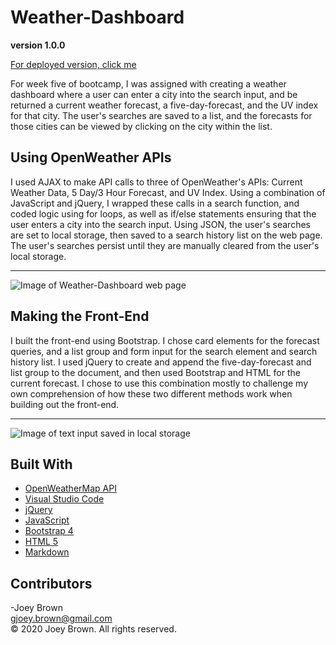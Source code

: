 # Weather-Dashboard

**version 1.0.0**

[For deployed version, click me](https://joeybrown-ctrl.github.io/Weather-Dashboard/)

For week five of bootcamp, I was assigned with creating a weather dashboard where a user can enter a city into the search input, and be returned a current weather forecast, a five-day-forecast, and the UV index for that city. The user's searches are saved to a list, and the forecasts for those cities can be viewed by clicking on the city within the list. 
<br>

## Using OpenWeather APIs

I used AJAX to make API calls to three of OpenWeather's APIs: Current Weather Data, 5 Day/3 Hour Forecast, and UV Index. Using a combination of JavaScript and jQuery, I wrapped these calls in a search function, and coded logic using for loops, as well as if/else statements ensuring that the user enters a city into the search input. Using JSON, the user's searches are set to local storage, then saved to a search history list on the web page. The user's searches persist until they are manually cleared from the user's local storage.
<br><hr>

![Image of Weather-Dashboard web page]()
<br>

## Making the Front-End

I built the front-end using Bootstrap. I chose card elements for the forecast queries, and a list group and form input for the search element and search history list. I used jQuery to create and append the five-day-forecast and list group to the document, and then used Bootstrap and HTML for the current forecast. I chose to use this combination mostly to challenge my own comprehension of how these two different methods work when building out the front-end.
<br><hr>

![Image of text input saved in local storage]()
<br>

## Built With

* [OpenWeatherMap API](https://openweathermap.org/api)
* [Visual Studio Code](https://code.visualstudio.com/)
* [jQuery](https://jquery.com/)
* [JavaScript](https://developer.mozilla.org/en-US/docs/Web/JavaScript)
* [Bootstrap 4](https://getbootstrap.com/)
* [HTML 5](https://developer.mozilla.org/en-US/docs/Web/Guide/HTML/HTML5)
* [Markdown](https://guides.github.com/features/mastering-markdown/) 


## Contributors

-Joey Brown <br> <gjoey.brown@gmail.com> <br> &copy; 2020 Joey Brown. All rights reserved.